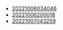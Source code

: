 - [20221006034046](/zet/20221006034046/README.md)
- [20221006200018](/zet/20221006200018/README.md)
- [20221007043259](/zet/20221007043259/README.md)
